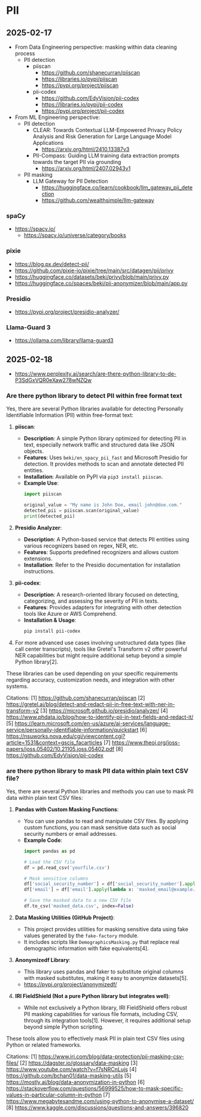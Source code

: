 # PII

## 2025-02-17

- From Data Engineering perspective: masking within data cleaning process
  - PII detection
    - piiscan
      - https://github.com/shanecurran/piiscan
      - https://libraries.io/pypi/piiscan
      - https://pypi.org/project/piiscan
    - pii-codex
      - https://github.com/EdyVision/pii-codex
      - https://libraries.io/pypi/pii-codex
      - https://pypi.org/project/pii-codex
- From ML Engineering perspective:
  - PII detection
    - CLEAR: Towards Contextual LLM-Empowered Privacy Policy Analysis and Risk Generation for Large Language Model Applications
      - https://arxiv.org/html/2410.13387v3
    - PII-Compass: Guiding LLM training data extraction prompts towards the target PII via grounding
      - https://arxiv.org/html/2407.02943v1
  - PII masking
    - LLM Gateway for PII Detection
      - https://huggingface.co/learn/cookbook/llm_gateway_pii_detection
      - https://github.com/wealthsimple/llm-gateway

### spaCy

- https://spacy.io/
  - https://spacy.io/universe/category/books

### pixie

- https://blog.px.dev/detect-pii/
- https://github.com/pixie-io/pixie/tree/main/src/datagen/pii/privy 
- https://huggingface.co/datasets/beki/privy/blob/main/privy.py
- https://huggingface.co/spaces/beki/pii-anonymizer/blob/main/app.py

### Presidio

- https://pypi.org/project/presidio-analyzer/


### Llama-Guard 3

- https://ollama.com/library/llama-guard3

## 2025-02-18

- https://www.perplexity.ai/search/are-there-python-library-to-de-P3SdGxVQR0eXaw278wNZQw

### Are there python library to detect PII within free format text

Yes, there are several Python libraries available for detecting Personally Identifiable Information (PII) within free-format text:

1. **piiscan**:
   - **Description**: A simple Python library optimized for detecting PII in text, especially network traffic and structured data like JSON objects.
   - **Features**: Uses `beki/en_spacy_pii_fast` and Microsoft Presidio for detection. It provides methods to scan and annotate detected PII entities.
   - **Installation**: Available on PyPI via `pip3 install piiscan`.
   - **Example Use**:
     ```python
     import piiscan

     original_value = "My name is John Doe, email john@doe.com."
     detected_pii = piiscan.scan(original_value)
     print(detected_pii)
     ```

2. **Presidio Analyzer**:
   - **Description**: A Python-based service that detects PII entities using various recognizers based on regex, NER, etc.
   - **Features**: Supports predefined recognizers and allows custom extensions.
   - **Installation**: Refer to the Presidio documentation for installation instructions.

3. **pii-codex**:
   - **Description**: A research-oriented library focused on detecting, categorizing, and assessing the severity of PII in texts.
   - **Features**: Provides adapters for integrating with other detection tools like Azure or AWS Comprehend.
   - **Installation & Usage**:
     ```bash
     pip install pii-codex
     ```
   
4. For more advanced use cases involving unstructured data types (like call center transcripts), tools like Gretel's Transform v2 offer powerful NER capabilities but might require additional setup beyond a simple Python library[2].

These libraries can be used depending on your specific requirements regarding accuracy, customization needs, and integration with other systems.

Citations:
[1] https://github.com/shanecurran/piiscan
[2] https://gretel.ai/blog/detect-and-redact-pii-in-free-text-with-ner-in-transform-v2
[3] https://microsoft.github.io/presidio/analyzer/
[4] https://www.phdata.io/blog/how-to-identify-pii-in-text-fields-and-redact-it/
[5] https://learn.microsoft.com/en-us/azure/ai-services/language-service/personally-identifiable-information/quickstart
[6] https://nsuworks.nova.edu/cgi/viewcontent.cgi?article=1531&context=gscis_facarticles
[7] https://www.theoj.org/joss-papers/joss.05402/10.21105.joss.05402.pdf
[8] https://github.com/EdyVision/pii-codex

### are there python library to mask PII data within plain text CSV file?

Yes, there are several Python libraries and methods you can use to mask PII data within plain text CSV files:

1. **Pandas with Custom Masking Functions**:
   - You can use pandas to read and manipulate CSV files. By applying custom functions, you can mask sensitive data such as social security numbers or email addresses.
   - **Example Code**:
     ```python
     import pandas as pd

     # Load the CSV file
     df = pd.read_csv('yourfile.csv')

     # Mask sensitive columns
     df['social_security_number'] = df['social_security_number'].apply(lambda x: "********" if str(x).isdigit() else x)
     df['email'] = df['email'].apply(lambda x: 'masked_email@example.com' if '@' in str(x) else x)

     # Save the masked data to a new CSV file
     df.to_csv('masked_data.csv', index=False)
     ```

2. **Data Masking Utilities (GitHub Project)**:
   - This project provides utilities for masking sensitive data using fake values generated by the `fake-factory` module.
   - It includes scripts like `DemographicsMasking.py` that replace real demographic information with fake equivalents[4].

3. **Anonymizedf Library**:
   - This library uses pandas and faker to substitute original columns with masked substitutes, making it easy to anonymize datasets[5].
   - https://pypi.org/project/anonymizedf/

4. **IRI FieldShield (Not a pure Python library but integrates well)**:
   - While not exclusively a Python library, IRI FieldShield offers robust PII masking capabilities for various file formats, including CSV, through its integration tools[1]. However, it requires additional setup beyond simple Python scripting.

These tools allow you to effectively mask PII in plain text CSV files using Python or related frameworks.

Citations:
[1] https://www.iri.com/blog/data-protection/pii-masking-csv-files/
[2] https://dagster.io/glossary/data-masking
[3] https://www.youtube.com/watch?v=f7sNRCnLujs
[4] https://github.com/bchan01/data-masking-utils
[5] https://mostly.ai/blog/data-anonymization-in-python
[6] https://stackoverflow.com/questions/56999525/how-to-mask-specific-values-in-particular-column-in-python
[7] https://www.megabytesandme.com/using-python-to-anonymise-a-dataset/
[8] https://www.kaggle.com/discussions/questions-and-answers/396820